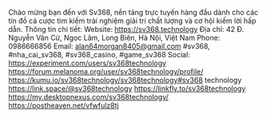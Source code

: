 Chào mừng bạn đến với Sv368, nền tảng trực tuyến hàng đầu dành cho các tín đồ cá cược tìm kiếm trải nghiệm giải trí chất lượng và cơ hội kiếm lời hấp dẫn.
Thông tin chi tiết:
Website: https://sv368.technology
Địa chỉ: 42 Đ. Nguyễn Văn Cừ, Ngọc Lâm, Long Biên, Hà Nội, Việt Nam
Phone: 0986666856
Email: alan64morgan8405@gmail.com
#sv368, #nha_cai_sv368, #sv368_casino, #game_sv368
Social:
https://experiment.com/users/sv368technology
https://forum.melanoma.org/user/sv368technology/profile/
https://kumu.io/sv368technology/sv368technology#sv368 technology
https://link.space/@sv368technology
https://linkfly.to/sv368technology
https://my.desktopnexus.com/sv368technology/
https://postheaven.net/vfwfulz8tj
